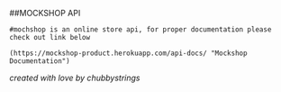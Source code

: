 ##MOCKSHOP API

```
#mochshop is an online store api, for proper documentation please check out link below

(https://mockshop-product.herokuapp.com/api-docs/ "Mockshop Documentation")
```

*created with love by chubbystrings*